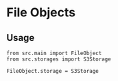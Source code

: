 # File Objects

## Usage

```
from src.main import FileObject
from src.storages import S3Storage

FileObject.storage = S3Storage

```